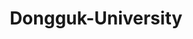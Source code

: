 ---
layout: tag-blog
title: Dongguk-University
slug: school
category: Project
menu: false
order: 1
---